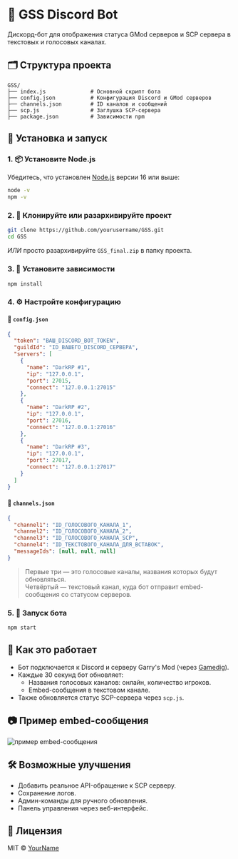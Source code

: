 # 📡 GSS Discord Bot

Дискорд-бот для отображения статуса GMod серверов и SCP сервера в текстовых и голосовых каналах.

## 🗂 Структура проекта

```
GSS/
├── index.js              # Основной скрипт бота
├── config.json           # Конфигурация Discord и GMod серверов
├── channels.json         # ID каналов и сообщений
├── scp.js                # Заглушка SCP-сервера
├── package.json          # Зависимости npm
```

## 🚀 Установка и запуск

### 1. 📦 Установите Node.js

Убедитесь, что установлен [Node.js](https://nodejs.org/) версии 16 или выше:

```bash
node -v
npm -v
```

### 2. 📁 Клонируйте или разархивируйте проект

```bash
git clone https://github.com/yourusername/GSS.git
cd GSS
```

_ИЛИ_ просто разархивируйте `GSS_final.zip` в папку проекта.

### 3. 🔧 Установите зависимости

```bash
npm install
```

### 4. ⚙️ Настройте конфигурацию

#### 🔑 `config.json`

```json
{
  "token": "ВАШ_DISCORD_BOT_TOKEN",
  "guildId": "ID_ВАШЕГО_DISCORD_СЕРВЕРА",
  "servers": [
    {
      "name": "DarkRP #1",
      "ip": "127.0.0.1",
      "port": 27015,
      "connect": "127.0.0.1:27015"
    },
    {
      "name": "DarkRP #2",
      "ip": "127.0.0.1",
      "port": 27016,
      "connect": "127.0.0.1:27016"
    },
    {
      "name": "DarkRP #3",
      "ip": "127.0.0.1",
      "port": 27017,
      "connect": "127.0.0.1:27017"
    }
  ]
}
```

#### 📡 `channels.json`

```json
{
  "channel1": "ID_ГОЛОСОВОГО_КАНАЛА_1",
  "channel2": "ID_ГОЛОСОВОГО_КАНАЛА_2",
  "channel3": "ID_ГОЛОСОВОГО_КАНАЛА_SCP",
  "channel4": "ID_ТЕКСТОВОГО_КАНАЛА_ДЛЯ_ВСТАВОК",
  "messageIds": [null, null, null]
}
```

> Первые три — это голосовые каналы, названия которых будут обновляться.  
> Четвёртый — текстовый канал, куда бот отправит embed-сообщения со статусом серверов.

### 5. 🧪 Запуск бота

```bash
npm start
```

## 🔄 Как это работает

- Бот подключается к Discord и серверу Garry's Mod (через [Gamedig](https://github.com/sonicsnes/node-gamedig)).
- Каждые 30 секунд бот обновляет:
  - Названия голосовых каналов: онлайн, количество игроков.
  - Embed-сообщения в текстовом канале.
- Также обновляется статус SCP-сервера через `scp.js`.

## 📷 Пример embed-сообщения

![пример embed-сообщения](https://i.imgur.com/GQZVoTO.png)

## 🛠 Возможные улучшения

- Добавить реальное API-обращение к SCP серверу.
- Сохранение логов.
- Админ-команды для ручного обновления.
- Панель управления через веб-интерфейс.

## 📜 Лицензия

MIT © [YourName](https://github.com/yourusername)
